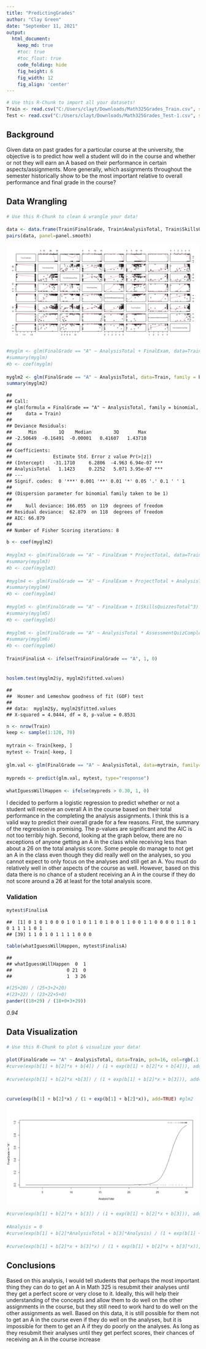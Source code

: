 ```yaml
---
title: "PredictingGrades"
author: "Clay Green"
date: "September 11, 2021"
output:
  html_document:  
    keep_md: true
    #toc: true
    #toc_float: true
    code_folding: hide
    fig_height: 6
    fig_width: 12
    fig_align: 'center'
---
```







```r
# Use this R-Chunk to import all your datasets!
Train <- read.csv("C:/Users/clayt/Downloads/Math325Grades_Train.csv", stringsAsFactors=TRUE)
Test <- read.csv("C:/Users/clayt/Downloads/Math325Grades_Test-1.csv", stringsAsFactors=TRUE)
```

## Background

Given data on past grades for a particular course at the university, the objective is to predict how well a student will do in the course and whether or not they will earn an A based on their performance in certain aspects/assignments. More generally, which assignments throughout the semester historically show to be the most important relative to overall performance and final grade in the course?

## Data Wrangling


```r
# Use this R-Chunk to clean & wrangle your data!

data <- data.frame(Train$FinalGrade, Train$AnalysisTotal, Train$SkillsQuizzesTotal, Train$ProjectTotal, Train$Math325NotebookOrganization, Train$FinalExam, Train$AssessmentQuizCompletionTotal, Train$ClassActivitiesTotal)
pairs(data, panel=panel.smooth)
```

![](PredictingGrades_files/figure-html/tidy_data-1.png)<!-- -->

```r
#myglm <- glm(FinalGrade == "A" ~ AnalysisTotal + FinalExam, data=Train, family = binomial)
#summary(myglm)
#b <- coef(myglm)

myglm2 <- glm(FinalGrade == "A" ~ AnalysisTotal, data=Train, family = binomial)
summary(myglm2)
```

```
## 
## Call:
## glm(formula = FinalGrade == "A" ~ AnalysisTotal, family = binomial, 
##     data = Train)
## 
## Deviance Residuals: 
##      Min        1Q    Median        3Q       Max  
## -2.50649  -0.16491  -0.00001   0.41607   1.43710  
## 
## Coefficients:
##               Estimate Std. Error z value Pr(>|z|)    
## (Intercept)   -31.1710     6.2806  -4.963 6.94e-07 ***
## AnalysisTotal   1.1423     0.2252   5.071 3.95e-07 ***
## ---
## Signif. codes:  0 '***' 0.001 '**' 0.01 '*' 0.05 '.' 0.1 ' ' 1
## 
## (Dispersion parameter for binomial family taken to be 1)
## 
##     Null deviance: 166.055  on 119  degrees of freedom
## Residual deviance:  62.879  on 118  degrees of freedom
## AIC: 66.879
## 
## Number of Fisher Scoring iterations: 8
```

```r
b <- coef(myglm2)

#myglm3 <- glm(FinalGrade == "A" ~ FinalExam * ProjectTotal, data=Train, family = binomial)
#summary(myglm3)
#b <- coef(myglm3)

#myglm4 <- glm(FinalGrade == "A" ~ FinalExam + ProjectTotal + AnalysisTotal, data=Train, family = binomial)
#summary(myglm4)
#b <- coef(myglm4)

#myglm5 <- glm(FinalGrade == "A" ~ FinalExam + I(SkillsQuizzesTotal^3) + AnalysisTotal, data=Train, family = binomial)
#summary(myglm5)
#b <- coef(myglm5)

#myglm6 <- glm(FinalGrade == "A" ~ AnalysisTotal * AssessmentQuizCompletionTotal, data=Train, family = binomial)
#summary(myglm6)
#b <- coef(myglm6)

Train$FinalisA <- ifelse(Train$FinalGrade == "A", 1, 0)


hoslem.test(myglm2$y, myglm2$fitted.values)
```

```
## 
## 	Hosmer and Lemeshow goodness of fit (GOF) test
## 
## data:  myglm2$y, myglm2$fitted.values
## X-squared = 4.0444, df = 8, p-value = 0.8531
```

```r
n <- nrow(Train)
keep <- sample(1:120, 70)

mytrain <- Train[keep, ]
mytest <- Train[-keep, ]

glm.val <- glm(FinalGrade == "A" ~ AnalysisTotal, data=mytrain, family=binomial)

mypreds <- predict(glm.val, mytest, type="response")

whatIguessWillHappen <- ifelse(mypreds > 0.30, 1, 0)
```

I decided to perform a logistic regression to predict whether or not a student will receive an overall A in the course based on their total performance in the completing the analysis assignments. I think this is a valid way to predict their overall grade for a few reasons. First, the summary of the regression is promising. The p-values are significant and the AIC is not too terribly high. Second, looking at the graph below, there are no exceptions of anyone getting an A in the class while receiving less than about a 26 on the total analysis score. Some people do manage to not get an A in the class even though they did really well on the analyses, so you cannot expect to only focus on the analyses and still get an A. You must do relatively well in other aspects of the course as well. However, based on this data there is no chance of a student receiving an A in the course if they do not score around a 26 at least for the total analysis score. 

### Validation


```r
mytest$FinalisA
```

```
##  [1] 0 1 0 1 0 0 0 1 0 1 0 1 1 0 1 0 0 1 1 0 0 1 1 0 0 0 0 1 1 0 1 0 1 1 1 1 0 1
## [39] 1 1 0 1 0 1 1 1 1 0 0 0
```

```r
table(whatIguessWillHappen, mytest$FinalisA)
```

```
##                     
## whatIguessWillHappen  0  1
##                    0 21  0
##                    1  3 26
```

```r
#(25+20) / (25+3+2+20)
#(23+22) / (23+22+5+0)
pander((18+29) / (18+0+3+29))
```

_0.94_



## Data Visualization


```r
# Use this R-Chunk to plot & visualize your data!

plot(FinalGrade == "A" ~ AnalysisTotal, data=Train, pch=16, col=rgb(.1,.1,.1,.1))
#curve(exp(b[1] + b[2]*x + b[4]) / (1 + exp(b[1] + b[2]*x + b[4])), add=TRUE)

#curve(exp(b[1] + b[2]*x +b[3]) / (1 + exp(b[1] + b[2]*x + b[3])), add=TRUE) #glm3


curve(exp(b[1] + b[2]*x) / (1 + exp(b[1] + b[2]*x)), add=TRUE) #glm2
```

![](PredictingGrades_files/figure-html/plot_data-1.png)<!-- -->

```r
#curve(exp(b[1] + b[2]*x + b[3]) / (1 + exp(b[1] + b[2]*x + b[3])), add=TRUE) #glm2

#Analysis = 0
#curve(exp(b[1] + b[2]*AnalysisTotal + b[3]*Analysis) / (1 + exp(b[1] + b[2]*AnalysisTotal + b[3]*Analysis)), add=TRUE, xname="AnalysisTotal") #glm

#curve(exp(b[1] + b[2]*x + b[3]*x) / (1 + exp(b[1] + b[2]*x + b[3]*x)), add=TRUE)
```

## Conclusions

Based on this analysis, I would tell students that perhaps the most important thing they can do to get an A in Math 325 is resubmit their analyses until they get a perfect score or very close to it. Ideally, this will help their understanding of the concepts and allow them to do well on the other assignments in the course, but they still need to work hard to do well on the other assignments as well. Based on this data, it is still possible for them not to get an A in the course even if they do well on the analyses, but it is impossible for them to get an A if they do poorly on the analyses. As long as they resubmit their analyses until they get perfect scores, their chances of receiving an A in the course increase 





